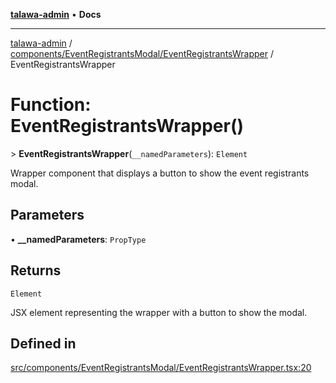 [**talawa-admin**](../../../../README.md) • **Docs**

***

[talawa-admin](../../../../modules.md) / [components/EventRegistrantsModal/EventRegistrantsWrapper](../README.md) / EventRegistrantsWrapper

# Function: EventRegistrantsWrapper()

\> **EventRegistrantsWrapper**(`__namedParameters`): `Element`

Wrapper component that displays a button to show the event registrants modal.

## Parameters

• **\_\_namedParameters**: `PropType`

## Returns

`Element`

JSX element representing the wrapper with a button to show the modal.

## Defined in

[src/components/EventRegistrantsModal/EventRegistrantsWrapper.tsx:20](https://github.com/PalisadoesFoundation/talawa-admin/blob/7a991b3aa824070bd53d6367f1ce7f072321af88/src/components/EventRegistrantsModal/EventRegistrantsWrapper.tsx#L20)
